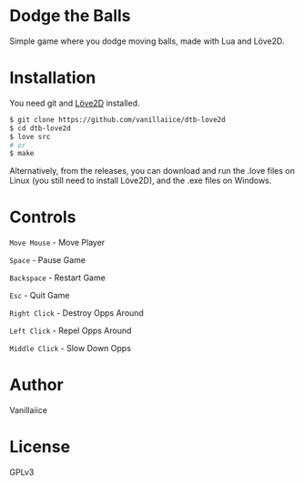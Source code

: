 # Dodge the Balls

Simple game where you dodge moving balls, made with Lua and Löve2D.

# Installation

You need git and [Löve2D](https://love2d.org/) installed.

```sh
$ git clone https://github.com/vanillaiice/dtb-love2d
$ cd dtb-love2d
$ love src
# or
$ make
```

Alternatively, from the releases, you can download and run the .love files on Linux (you still need to install Löve2D),
and the .exe files on Windows.

# Controls

`Move Mouse` - Move Player

`Space` - Pause Game

`Backspace` - Restart Game

`Esc` - Quit Game

`Right Click` - Destroy Opps Around

`Left Click` - Repel Opps Around

`Middle Click` - Slow Down Opps

# Author

Vanillaiice

# License

GPLv3
